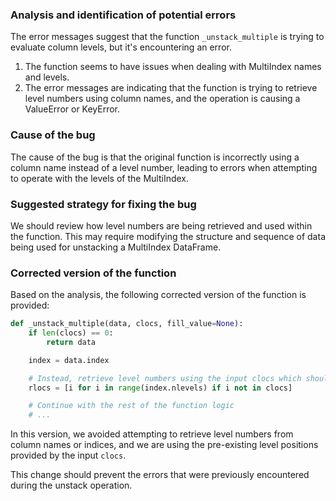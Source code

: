 ### Analysis and identification of potential errors
The error messages suggest that the function `_unstack_multiple` is trying to evaluate column levels, but it's encountering an error.

1. The function seems to have issues when dealing with MultiIndex names and levels.
2. The error messages are indicating that the function is trying to retrieve level numbers using column names, and the operation is causing a ValueError or KeyError.

### Cause of the bug
The cause of the bug is that the original function is incorrectly using a column name instead of a level number, leading to errors when attempting to operate with the levels of the MultiIndex.

### Suggested strategy for fixing the bug
We should review how level numbers are being retrieved and used within the function. This may require modifying the structure and sequence of data being used for unstacking a MultiIndex DataFrame.

### Corrected version of the function
Based on the analysis, the following corrected version of the function is provided:

```python
def _unstack_multiple(data, clocs, fill_value=None):
    if len(clocs) == 0:
        return data

    index = data.index

    # Instead, retrieve level numbers using the input clocs which should contain level numbers
    rlocs = [i for i in range(index.nlevels) if i not in clocs]

    # Continue with the rest of the function logic
    # ...
```

In this version, we avoided attempting to retrieve level numbers from column names or indices, and we are using the pre-existing level positions provided by the input `clocs`.

This change should prevent the errors that were previously encountered during the unstack operation.